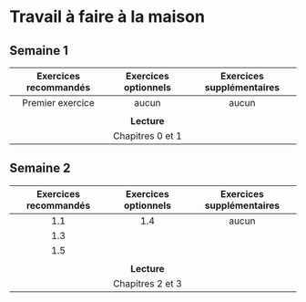 # Travail à faire à la maison

## Semaine 1
| Exercices recommandés | Exercices optionnels | Exercices supplémentaires |
|:----------------------:|:----------------------:|:----------------------:|
| Premier exercice      | aucun                | aucun                     |
|                       |                      |                           |
|                       | **Lecture**          |                           |
|                       | Chapitres 0 et 1     |


## Semaine 2
| Exercices recommandés | Exercices optionnels | Exercices supplémentaires |
|:----------------------:|:----------------------:|:----------------------:|
| 1.1      | 1.4                | aucun                     |
| 1.3      |                 |                      |
| 1.5      |                 |                      |
|                       |                      |                           |
|                       | **Lecture**          |                           |
|                       | Chapitres 2 et 3     |
